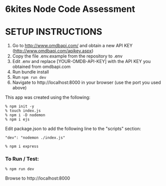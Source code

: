 # 6kites Node Code Assessment

# SETUP INSTRUCTIONS

1. Go to http://www.omdbapi.com/ and obtain a new API KEY (http://www.omdbapi.com/apikey.aspx)
2. Copy the file .env.example from the repository to .env
3. Edit .env and replace [YOUR-OMDB-API-KEY] with the API KEY you obtained from omdbapi.com
3. Run bundle install
5. Run ```npm run dev```
6. Navigate to http://localhost:8000 in your browser (use the port you used above)

This app was created using the following:

```
% npm init -y
% touch index.js
% npm i -D nodemon
% npm i ejs
```
Edit package.json to add the following line to the "scripts" section:

```
"dev": "nodemon ./index.js"
```

```
% npm i express
```

### To Run / Test:

```
% npm run dev
```

Browse to http://localhost:8000
